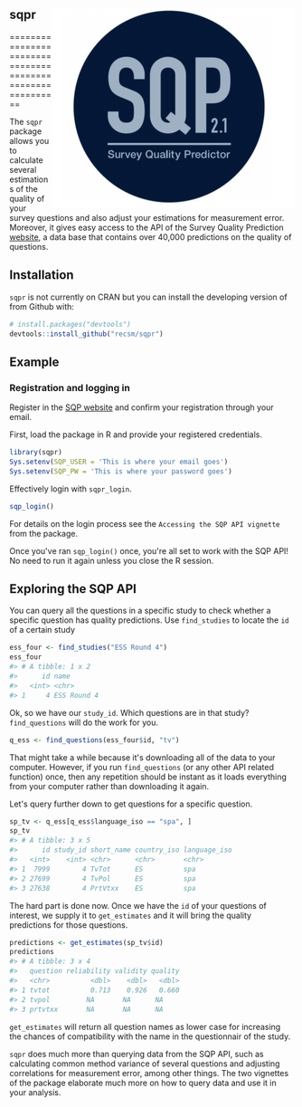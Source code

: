 
sqpr <img src="man/figures/sqpr_logo.png" align="right" />
----
==========================================================

The `sqpr` package allows you to calculate several estimations of the quality of your survey questions and also adjust your estimations for measurement error. Moreover, it gives easy access to the API of the Survey Quality Prediction [website](http://sqp.upf.edu/), a data base that contains over 40,000 predictions on the quality of questions.

Installation
------------

`sqpr` is not currently on CRAN but you can install the developing version of from Github with:

``` r
# install.packages("devtools")
devtools::install_github("recsm/sqpr")
```

Example
-------

### Registration and logging in

Register in the [SQP website](http://sqp.upf.edu/accounts/register/) and confirm your registration through your email.

First, load the package in R and provide your registered credentials.

``` r
library(sqpr)
Sys.setenv(SQP_USER = 'This is where your email goes')
Sys.setenv(SQP_PW = 'This is where your password goes')
```

Effectively login with `sqpr_login`.

``` r
sqp_login()
```

For details on the login process see the `Accessing the SQP API vignette` from the package.

Once you've ran `sqp_login()` once, you're all set to work with the SQP API! No need to run it again unless you close the R session.

Exploring the SQP API
---------------------

You can query all the questions in a specific study to check whether a specific question has quality predictions. Use `find_studies` to locate the `id` of a certain study

``` r
ess_four <- find_studies("ESS Round 4")
ess_four
#> # A tibble: 1 x 2
#>      id name       
#>   <int> <chr>      
#> 1     4 ESS Round 4
```

Ok, so we have our `study_id`. Which questions are in that study? `find_questions` will do the work for you.

``` r
q_ess <- find_questions(ess_four$id, "tv")
```

That might take a while because it's downloading all of the data to your computer. However, if you run `find_questions` (or any other API related function) once, then any repetition should be instant as it loads everything from your computer rather than downloading it again.

Let's query further down to get questions for a specific question.

``` r
sp_tv <- q_ess[q_ess$language_iso == "spa", ]
sp_tv
#> # A tibble: 3 x 5
#>      id study_id short_name country_iso language_iso
#>   <int>    <int> <chr>      <chr>       <chr>       
#> 1  7999        4 TvTot      ES          spa         
#> 2 27699        4 TvPol      ES          spa         
#> 3 27638        4 PrtVtxx    ES          spa
```

The hard part is done now. Once we have the `id` of your questions of interest, we supply it to `get_estimates` and it will bring the quality predictions for those questions.

``` r
predictions <- get_estimates(sp_tv$id)
predictions
#> # A tibble: 3 x 4
#>   question reliability validity quality
#>   <chr>          <dbl>    <dbl>   <dbl>
#> 1 tvtot          0.713    0.926   0.660
#> 2 tvpol         NA       NA      NA    
#> 3 prtvtxx       NA       NA      NA
```

`get_estimates` will return all question names as lower case for increasing the chances of compatibility with the name in the questionnair of the study.

`sqpr` does much more than querying data from the SQP API, such as calculating common method variance of several questions and adjusting correlations for measurement error, among other things. The two vignettes of the package elaborate much more on how to query data and use it in your analysis.
